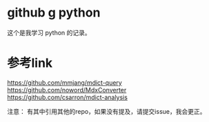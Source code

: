 # github g python

这个是我学习 python 的记录。

## 


# 参考link

https://github.com/mmjang/mdict-query
https://github.com/noword/MdxConverter
https://github.com/csarron/mdict-analysis

注意：
    有其中引用其他的repo，如果没有提及，请提交issue，我会更正。

